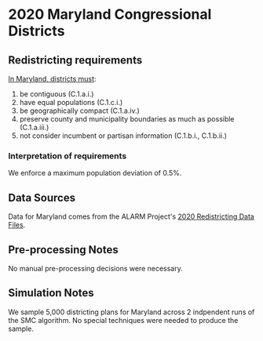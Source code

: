 # 2020 Maryland Congressional Districts

## Redistricting requirements
[In Maryland, districts must](https://governor.maryland.gov/wp-content/uploads/2021/01/execorder.pdf):

1. be contiguous (C.1.a.i.)
1. have equal populations (C.1.c.i.)
1. be geographically compact (C.1.a.iv.)
1. preserve county and municipality boundaries as much as possible (C.1.a.iii.)
1. not consider incumbent or partisan information (C.1.b.i., C.1.b.ii.)


### Interpretation of requirements
We enforce a maximum population deviation of 0.5%.

## Data Sources
Data for Maryland comes from the ALARM Project's [2020 Redistricting Data Files](https://alarm-redist.github.io/posts/2021-08-10-census-2020/).
    
## Pre-processing Notes
No manual pre-processing decisions were necessary.

## Simulation Notes
We sample 5,000 districting plans for Maryland across 2 indpendent runs of the SMC algorithm.
No special techniques were needed to produce the sample.
